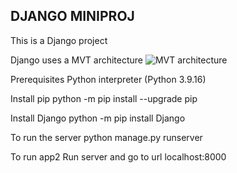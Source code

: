 ## DJANGO MINIPROJ

This is a Django project

Django uses a MVT architecture
![MVT architecture](https://github.com/user-attachments/assets/9db209a6-f65c-41f5-ba74-e51a5f4b0c77)


Prerequisites 
    Python interpreter (Python 3.9.16)

Install pip
python -m pip install --upgrade pip

Install Django
python -m pip install Django

To run the server
python manage.py runserver

To run app2
Run server and go to url localhost:8000

